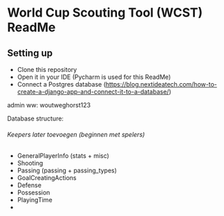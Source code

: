 # World Cup Scouting Tool (WCST) ReadMe

## Setting up
- Clone this repository
- Open it in your IDE (Pycharm is used for this ReadMe)
- Connect a Postgres database (https://blog.nextideatech.com/how-to-create-a-django-app-and-connect-it-to-a-database/)


 
admin
ww: woutweghorst123


Database structure:
###### Keepers later toevoegen (beginnen met spelers)

- GeneralPlayerInfo (stats + misc)
- Shooting
- Passing (passing + passing_types)
- GoalCreatingActions
- Defense
- Possession
- PlayingTime
- 